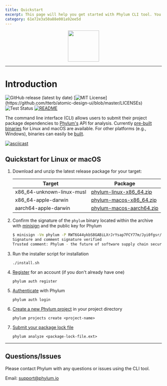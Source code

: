 ```yaml
---
title: Quickstart
excerpt: This page will help you get started with Phylum CLI tool. You'll be up and running in a jiffy!
category: 61e72e3a50a88e001a92ee5d
---
```


<p align="center">
  <img height="100" src="https://phylum.io/logo/dark-bckg.svg">
</p>

---

# Introduction

![GitHub release (latest by date)](https://img.shields.io/github/v/release/phylum-dev/cli)
[![MIT License](https://img.shields.io/apm/l/atomic-design-ui.svg?)](https://github.com/tterb/atomic-design-ui/blob/master/LICENSEs)
![Test Status](https://github.com/phylum-dev/cli/actions/workflows/test.yml/badge.svg?branch=master)
[![README](https://img.shields.io/badge/docs-README-yellowgreen)](https://docs.phylum.io/docs/welcome)

The command line interface (CLI) allows users to submit their project package dependencies to [Phylum's](https://phylum.io) API for analysis. Currently [pre-built binaries](https://github.com/phylum-dev/cli/releases) for Linux and macOS are available. For other platforms (e.g., Windows), binaries can easily be [built](https://docs.phylum.io/docs/building).

[![asciicast](https://asciinema.org/a/431262.svg)](https://asciinema.org/a/431262)

## Quickstart for Linux or macOS

1. Download and unzip the latest release package for your target:

   | Target | Package |
   | --- | --- |
   | x86_64-unknown-linux-musl | [phylum-linux-x86_64.zip](https://github.com/phylum-dev/cli/releases/latest/download/phylum-linux-x86_64.zip) |
   | x86_64-apple-darwin | [phylum-macos-x86_64.zip](https://github.com/phylum-dev/cli/releases/latest/download/phylum-macos-x86_64.zip) |
   | aarch64-apple-darwin | [phylum-macos-aarch64.zip](https://github.com/phylum-dev/cli/releases/latest/download/phylum-macos-aarch64.zip) |

2. Confirm the signature of the `phylum` binary located within the archive with [minisign](https://jedisct1.github.io/minisign/) and the public key for Phylum

   ```sh
   $ minisign -Vm phylum -P RWT6G44ykbS8GABiLXrJrYsap7FCY77m/Jyi0fgsr/Fsy3oLwU4l0IDf
   Signature and comment signature verified
   Trusted comment: Phylum - the future of software supply chain security
   ```
   
3. Run the installer script for installation

   ```
   ./install.sh
   ```

4. [Register](https://docs.phylum.io/docs/registration) for an account (if you don't already have one)

   ```
   phylum auth register
   ```

5. [Authenticate](https://docs.phylum.io/docs/authentication) with Phylum

   ```
   phylum auth login
   ```

6. [Create a new Phylum project](https://docs.phylum.io/docs/projects#creating-a-new-project) in your project directory

   ```
   phylum projects create <project-name>
   ```

7. [Submit your package lock file](https://docs.phylum.io/docs/analyzing-dependencies)

   ```
   phylum analyze <package-lock-file.ext>
   ```

---

## Questions/Issues

Please contact Phylum with any questions or issues using the CLI tool.

Email: <support@phylum.io>

